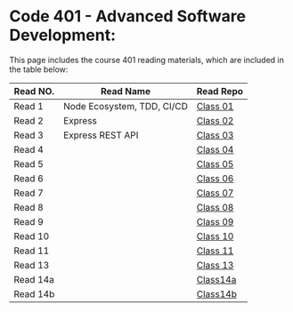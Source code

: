  #  **Code 401** - Advanced Software Development:

This page includes the course 401 reading materials, which are included in the table below:


 |    Read NO.    |                 Read Name                   |            Read Repo           |
 |----------------|---------------------------------------------|--------------------------------|
 |     Read 1     |          Node Ecosystem, TDD, CI/CD         |[Class 01](Code401/class-01.md) |
 |     Read 2     |         Express      | [Class 02](Code401/class-02.md)|
 |     Read 3     |         Express REST API    |[Class 03](Code401/class-03.md) |
 |     Read 4     ||[Class 04](Code401/class-04.md) |
 |     Read 5     |                           |[Class 05](Code401/class-05.md) |
 |     Read 6     |                | [Class 06](Code401/class-06.md)|
 |     Read 7     |                              |[Class 07](Code401/class-07.md) |
 |     Read 8     |                                     |[Class 08](Code401/class-08.md) |
 |     Read 9     |                            |[Class 09](Code401/class-09.md) |
 |     Read 10    |               |[Class 10](Code401/class-10.md) |
 |     Read 11    |                                      |[Class 11](Code401/class-11.md) |
 |     Read 13    |                               |[Class 13](Code401/class-13.md) |
 |    Read 14a    |                           |[Class14a](Code401/class-14a.md)|
 |    Read 14b    |                        |[Class14b](Code401/class-14b.md)|